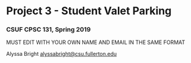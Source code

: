 # Project 3 - Student Valet Parking
### CSUF CPSC 131, Spring 2019

MUST EDIT WITH YOUR OWN NAME AND EMAIL IN THE SAME FORMAT

Alyssa Bright alyssabright@csu.fullerton.edu
